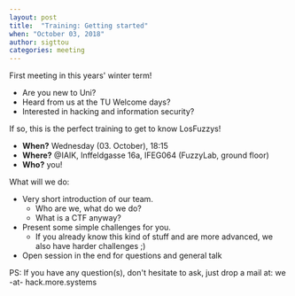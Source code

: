 ```yaml
---
layout: post
title:  "Training: Getting started"
when: "October 03, 2018"
author: sigttou
categories: meeting
---
```


First meeting in this years' winter term!

- Are you new to Uni?
- Heard from us at the TU Welcome days?
- Interested in hacking and information security?

If so, this is the perfect training to get to know LosFuzzys!

* **When?** Wednesday (03. October), 18:15
* **Where?** @IAIK, Inffeldgasse 16a, IFEG064 (FuzzyLab, ground floor)
* **Who?** you!

What will we do:

- Very short introduction of our team.
  - Who are we, what do we do?
  - What is a CTF anyway?
- Present some simple challenges for you.
  - If you already know this kind of stuff and are more advanced, we also have harder challenges ;)
- Open session in the end for questions and general talk


PS: If you have any question(s), don't hesitate to ask, just drop a mail at:  we -at- hack.more.systems
